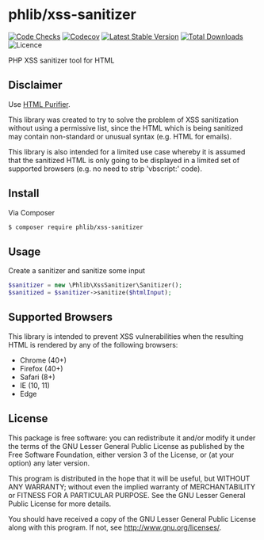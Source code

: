 # phlib/xss-sanitizer

[![Code Checks](https://img.shields.io/github/workflow/status/phlib/xss-sanitizer/CodeChecks?logo=github)](https://github.com/phlib/xss-sanitizer/actions/workflows/code-checks.yml)
[![Codecov](https://img.shields.io/codecov/c/github/phlib/xss-sanitizer.svg?logo=codecov)](https://codecov.io/gh/phlib/xss-sanitizer)
[![Latest Stable Version](https://img.shields.io/packagist/v/phlib/xss-sanitizer.svg?logo=packagist)](https://packagist.org/packages/phlib/xss-sanitizer)
[![Total Downloads](https://img.shields.io/packagist/dt/phlib/xss-sanitizer.svg?logo=packagist)](https://packagist.org/packages/phlib/xss-sanitizer)
![Licence](https://img.shields.io/github/license/phlib/xss-sanitizer.svg)

PHP XSS sanitizer tool for HTML

## Disclaimer

Use [HTML Purifier](http://htmlpurifier.org/).

This library was created to try to solve the problem of XSS sanitization without
using a permissive list, since the HTML which is being sanitized may contain
non-standard or unusual syntax (e.g. HTML for emails).

This library is also intended for a limited use case whereby it is assumed that
the sanitized HTML is only going to be displayed in a limited set of supported
browsers (e.g. no need to strip 'vbscript:' code).

## Install

Via Composer

``` bash
$ composer require phlib/xss-sanitizer
```

## Usage

Create a sanitizer and sanitize some input

``` php
$sanitizer = new \Phlib\XssSanitizer\Sanitizer();
$sanitized = $sanitizer->sanitize($htmlInput);

```

## Supported Browsers

This library is intended to prevent XSS vulnerabilities when the resulting HTML is rendered by any of the following browsers:

* Chrome (40+)
* Firefox (40+)
* Safari (8+)
* IE (10, 11)
* Edge

## License

This package is free software: you can redistribute it and/or modify
it under the terms of the GNU Lesser General Public License as published by
the Free Software Foundation, either version 3 of the License, or
(at your option) any later version.

This program is distributed in the hope that it will be useful,
but WITHOUT ANY WARRANTY; without even the implied warranty of
MERCHANTABILITY or FITNESS FOR A PARTICULAR PURPOSE.  See the
GNU Lesser General Public License for more details.

You should have received a copy of the GNU Lesser General Public License
along with this program.  If not, see <http://www.gnu.org/licenses/>.
